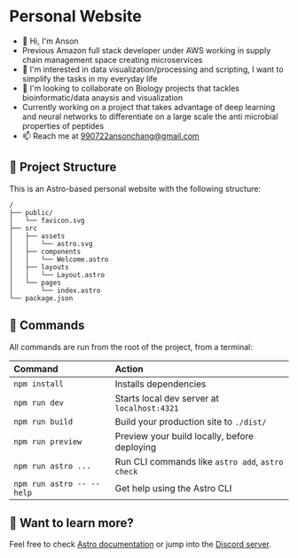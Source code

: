 # Personal Website

- 👋 Hi, I'm Anson
- Previous Amazon full stack developer under AWS working in supply chain management space creating microservices
- 👀 I'm interested in data visualization/processing and scripting, I want to simplify the tasks in my everyday life
- 💞️ I'm looking to collaborate on Biology projects that tackles bioinformatic/data anaysis and visualization
- Currently working on a project that takes advantage of deep learning and neural networks to differentiate on a large scale the anti microbial properties of peptides
- 📫 Reach me at 990722ansonchang@gmail.com

## 🚀 Project Structure

This is an Astro-based personal website with the following structure:

```text
/
├── public/
│   └── favicon.svg
├── src
│   ├── assets
│   │   └── astro.svg
│   ├── components
│   │   └── Welcome.astro
│   ├── layouts
│   │   └── Layout.astro
│   └── pages
│       └── index.astro
└── package.json
```

## 🧞 Commands

All commands are run from the root of the project, from a terminal:

| Command                   | Action                                           |
| :------------------------ | :----------------------------------------------- |
| `npm install`             | Installs dependencies                            |
| `npm run dev`             | Starts local dev server at `localhost:4321`      |
| `npm run build`           | Build your production site to `./dist/`          |
| `npm run preview`         | Preview your build locally, before deploying     |
| `npm run astro ...`       | Run CLI commands like `astro add`, `astro check` |
| `npm run astro -- --help` | Get help using the Astro CLI                     |

## 👀 Want to learn more?

Feel free to check [Astro documentation](https://docs.astro.build) or jump into the [Discord server](https://astro.build/chat).

